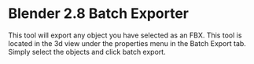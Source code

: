 # Blender 2.8 Batch Exporter
This tool will export any object you have selected as an FBX. This tool is located in the 3d view under the properties menu in the Batch Export tab. Simply select the objects and click batch export. 
